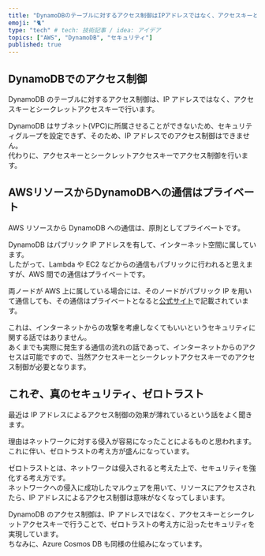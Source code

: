 ```yaml
---
title: "DynamoDBのテーブルに対するアクセス制御はIPアドレスではなく、アクセスキーとシークレットアクセスキーで！"
emoji: "🐈"
type: "tech" # tech: 技術記事 / idea: アイデア
topics: ["AWS", "DynamoDB", "セキュリティ"]
published: true
---
```


## DynamoDBでのアクセス制御

DynamoDB のテーブルに対するアクセス制御は、IP アドレスではなく、アクセスキーとシークレットアクセスキーで行います。  

DynamoDB はサブネット(VPC)に所属させることができないため、セキュリティグループを設定できず、そのため、IP アドレスでのアクセス制御はできません。  
代わりに、アクセスキーとシークレットアクセスキーでアクセス制御を行います。  

## AWSリソースからDynamoDBへの通信はプライベート

AWS リソースから DynamoDB への通信は、原則としてプライベートです。  

DynamoDB はパブリック IP アドレスを有して、インターネット空間に属しています。  
したがって、Lambda や EC2 などからの通信もパブリックに行われると思えますが、AWS 間での通信はプライベートです。  

両ノードが AWS 上に属している場合には、そのノードがパブリック IP を用いて通信しても、その通信はプライベートとなると[公式サイト](https://aws.amazon.com/jp/vpc/faqs/)で記載されています。  

これは、インターネットからの攻撃を考慮しなくてもいいというセキュリティに関する話ではありません。  
あくまでも実際に発生する通信の流れの話であって、インターネットからのアクセスは可能ですので、当然アクセスキーとシークレットアクセスキーでのアクセス制御が必要となります。  

## これぞ、真のセキュリティ、ゼロトラスト

最近は IP アドレスによるアクセス制御の効果が薄れているという話をよく聞きます。  

理由はネットワークに対する侵入が容易になったことによるものと思われます。  
これに伴い、ゼロトラストの考え方が盛んになっています。  

ゼロトラストとは、ネットワークは侵入されると考えた上で、セキュリティを強化する考え方です。  
ネットワークへの侵入に成功したマルウェアを用いて、リソースにアクセスされたら、IP アドレスによるアクセス制御は意味がなくなってしまいます。  

DynamoDB のアクセス制御は、IP アドレスではなく、アクセスキーとシークレットアクセスキーで行うことで、ゼロトラストの考え方に沿ったセキュリティを実現しています。  
ちなみに、Azure Cosmos DB も同様の仕組みになっています。  
